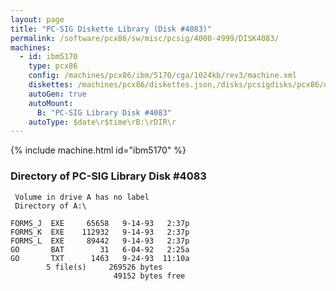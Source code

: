 ```yaml
---
layout: page
title: "PC-SIG Diskette Library (Disk #4083)"
permalink: /software/pcx86/sw/misc/pcsig/4000-4999/DISK4083/
machines:
  - id: ibm5170
    type: pcx86
    config: /machines/pcx86/ibm/5170/cga/1024kb/rev3/machine.xml
    diskettes: /machines/pcx86/diskettes.json,/disks/pcsigdisks/pcx86/diskettes.json
    autoGen: true
    autoMount:
      B: "PC-SIG Library Disk #4083"
    autoType: $date\r$time\rB:\rDIR\r
---
```


{% include machine.html id="ibm5170" %}

### Directory of PC-SIG Library Disk #4083

     Volume in drive A has no label
     Directory of A:\

    FORMS_J  EXE     65658   9-14-93   2:37p
    FORMS_K  EXE    112932   9-14-93   2:37p
    FORMS_L  EXE     89442   9-14-93   2:37p
    GO       BAT        31   6-04-92   2:25a
    GO       TXT      1463   9-24-93  11:10a
            5 file(s)     269526 bytes
                           49152 bytes free
